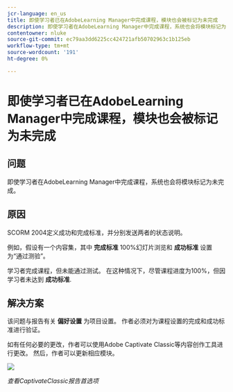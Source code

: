 ```yaml
---
jcr-language: en_us
title: 即使学习者已在AdobeLearning Manager中完成课程，模块也会被标记为未完成
description: 即使学习者在AdobeLearning Manager中完成课程，系统也会将模块标记为未完成。
contentowner: nluke
source-git-commit: ec79aa3dd6225cc424721afb50702963c1b125eb
workflow-type: tm+mt
source-wordcount: '191'
ht-degree: 0%

---
```




# 即使学习者已在AdobeLearning Manager中完成课程，模块也会被标记为未完成

## 问题

即使学习者在AdobeLearning Manager中完成课程，系统也会将模块标记为未完成。

## 原因

SCORM 2004定义成功和完成标准，并分别发送两者的状态说明。

例如，假设有一个内容集，其中 **完成标准** 100%幻灯片浏览和 **成功标准** 设置为“通过测验”。

学习者完成课程，但未能通过测试。 在这种情况下，尽管课程进度为100%，但因学习者未达到 **成功标准**.

## 解决方案

该问题与报告有关 **偏好设置** 为项目设置。 作者必须对为课程设置的完成和成功标准进行验证。

如有任何必要的更改，作者可以使用Adobe Captivate Classic等内容创作工具进行更改。 然后，作者可以更新相应模块。

![](assets/scorm.png)

*查看CaptivateClassic报告首选项*
